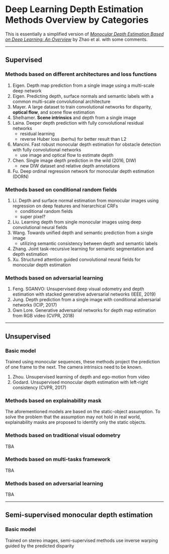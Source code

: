 # Deep Learning Depth Estimation Methods Overview by Categories

This is essentially a simplified version of [_Monocular Depth Estimation Based on Deep Learning: An Overview_](https://arxiv.org/pdf/2003.06620.pdf) by Zhao et al. with some comments. 

---

## Supervised

### Methods based on different architectures and loss functions

1. Eigen. Depth map prediction from a single image using a multi-scale deep network
2. Eigen. Predicting depth, surface normals and semantic labels with a common multi-scale convolutional architecture
3. Mayer. A large dataset to train convolutional networks for disparity, **optical flow**, and scene flow estimation
4. Shelhamer. **Scene intrinsics** and depth from a single image
5. Laina. Deeper depth prediction with fully convolutional residual networks
	- residual learning
	- reverse Huber loss (berhu) for better result than L2
6. Mancini. Fast robust monocular depth estimation for obstacle detection with fully convolutional networks
	- use image and optical flow to estimate depth
7. Chen. Single image depth prediction in the wild (2016, DIW)
	- new DIW dataset and relative depth annotations
8. Fu. Deep ordinal regression network for monocular depth estimation (DORN)

### Methods based on conditional random fields

1. Li. Depth and surface normal estimation from monocular images using regression on deep features and hierarchical CRFs
	- conditional random fields
	- super pixel?
2. Liu. Learning depth from single monocular images using deep convolutional neural fields
3. Wang. Towards unified depth and semantic prediction from a single image
	- utilizing semantic consistency between depth and semantic labels
4. Zhang. Joint task-recursive learning for semantic segmentation and depth estimation
5. Xu. Structured attention guided convolutional neural fields for monocular depth estimation

### Methods based on adversarial learning

1. Feng. SGANVO: Unsupervised deep visual odometry and depth estimation with stacked generative adversarial networks (IEEE, 2019)
2. Jung. Depth prediction from a single image with conditional adversarial networks (ICIP, 2017)
3. Gwn Lore. Generative adversarial networks for depth map estimation from RGB video (CVPR, 2018)

---

## Unsupervised

### Basic model

Trained using monocular sequences, these methods project the prediction of one frame to the next. The camera intrinsics need to be known.

1. Zhou. Unsupervised learning of depth and ego-motion from video
2. Godard. Unsupervised monocular depth estimation with left-right consistency (CVPR, 2017)

### Methods based on explainability mask

The aforementioned models are based on the static-object assumption. To solve the problem that the assumption may not hold in real world, explainability masks are proposed to identify only the static objects.

### Methods based on traditional visual odometry

TBA

### Methods based on multi-tasks framework

TBA

### Methods based on adversarial learning

TBA

---

## Semi-supervised monocular depth estimation

### Basic model

Trained on stereo images, semi-supervised methods use inverse warping guided by the predicted disparity
